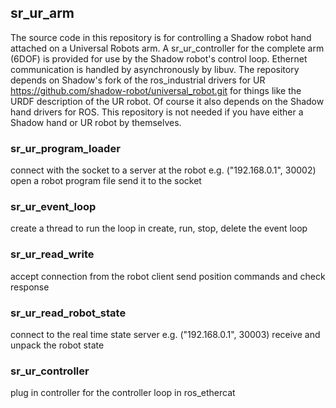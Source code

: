 sr_ur_arm
---------

The source code in this repository is for controlling a Shadow robot hand attached on a Universal Robots arm.
A sr_ur_controller for the complete arm (6DOF) is provided for use by the Shadow robot's control loop.
Ethernet communication is handled by asynchronously by libuv.
The repository depends on Shadow's fork of the ros_industrial drivers for UR https://github.com/shadow-robot/universal_robot.git
for things like the URDF description of the UR robot. Of course it also depends on the Shadow hand drivers for ROS.
This repository is not needed if you have either a Shadow hand or UR robot by themselves.

### sr_ur_program_loader

connect with the socket to a server at the robot e.g. ("192.168.0.1", 30002)
open a robot program file send it to the socket

### sr_ur_event_loop
create a thread to run the loop in 
create, run, stop, delete the event loop

### sr_ur_read_write
accept connection from the robot client
send position commands and check response

### sr_ur_read_robot_state
connect to the real time state server e.g. ("192.168.0.1", 30003)
receive and unpack the robot state  

### sr_ur_controller
plug in controller for the controller loop in ros_ethercat

